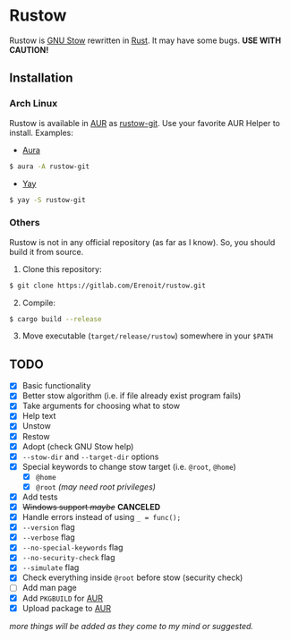 # Rustow
Rustow is [GNU Stow](https://www.gnu.org/software/stow/) rewritten in [Rust](https://www.rust-lang.org/). It may have some bugs. **USE WITH CAUTION!**

## Installation

### Arch Linux
Rustow is available in [AUR](aur.archlinux.org/) as [rustow-git](https://aur.archlinux.org/packages/rustow-git). Use your favorite AUR Helper to install.
Examples:

- [Aura](https://github.com/fosskers/aura)

```sh
$ aura -A rustow-git
```

- [Yay](https://github.com/Jguer/yay)

```sh
$ yay -S rustow-git
```

### Others
Rustow is not in any official repository (as far as I know). So, you should build it from source.
1. Clone this repository:

```sh
$ git clone https://gitlab.com/Erenoit/rustow.git
```

2. Compile:

```sh
$ cargo build --release
```

3. Move executable (`target/release/rustow`) somewhere in your `$PATH`

## TODO
- [x] Basic functionality
- [x] Better stow algorithm (i.e. if file already exist program fails)
- [x] Take arguments for choosing what to stow
- [x] Help text
- [x] Unstow
- [x] Restow
- [x] Adopt (check GNU Stow help)
- [x] `--stow-dir` and `--target-dir` options
- [x] Special keywords to change stow target (i.e. `@root`, `@home`)
    - [x] `@home`
    - [x] `@root` *(may need root privileges)*
- [x] Add tests
- [x] ~~Windows support *maybe*~~ **CANCELED**
- [x] Handle errors instead of using `_ = func();`
- [x] `--version` flag
- [x] `--verbose` flag
- [x] `--no-special-keywords` flag
- [x] `--no-security-check` flag
- [x] `--simulate` flag
- [x] Check everything inside `@root` before stow (security check)
- [ ] Add man page
- [x] Add `PKGBUILD` for [AUR](aur.archlinux.org/)
- [x] Upload package to [AUR](aur.archlinux.org/)

*more things will be added as they come to my mind or suggested.*
